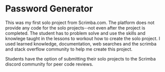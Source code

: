 # Password Generator

This was my first solo project from Scrimba.com. The platform does not provide any code for the solo projects--not even after the project is completed. The student has to problem solve and use the skills and knowlege taught in the lessons to workout how to create the solo project. I used learned knowledge, documentation, web searches and the scrimba and stack overflow community to help me create this project. 

Students have the option of submitting their solo projects to the Scrimba discord community for peer code reviews. 


